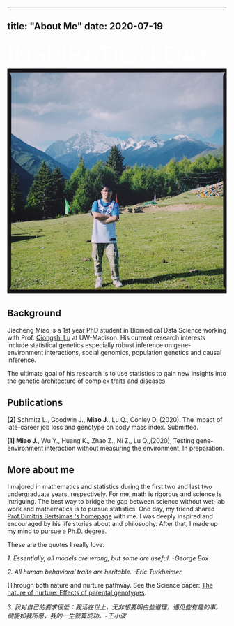 
---
title: "About Me"
date: 2020-07-19
---

<span style="color:#fff; font-family: 'Lato'; font-size: 4em;">INSPIRATION DAY</span>
![alt text](https://github.com/jmiao24/personal_website/blob/master/content/avatar.JPG?raw=true)

## Background
Jiacheng Miao is a 1st year PhD student in Biomedical Data Science working with Prof. [Qiongshi Lu](http://qlu-lab.org/) at UW-Madison. His current research interests include statistical genetics especially robust inference on gene-environment interactions, social genomics, population genetics and causal inference.

The ultimate goal of his research is to use statistics to gain new insights into the genetic architecture of complex traits and diseases.

## Publications

**[2]** Schmitz L., Goodwin J., **Miao J.**, Lu Q., Conley D. (2020). The impact of late-career job loss and genotype on body mass index. Submitted.

**[1]** **Miao J**., Wu Y., Huang K., Zhao Z., Ni Z., Lu Q.,(2020), Testing gene-environment interaction without measuring the environment, In preparation.

## More about me
I majored in mathematics and statistics during the first two and last two undergraduate years, respectively. For me, math is rigorous and science is intriguing. The best way to bridge the gap between science without wet-lab work and mathematics is to pursue statistics. One day, my friend shared [Prof.Dimitris Bertsimas 's homepage](http://www.mit.edu/~dbertsim/index.html) with me. I was deeply inspired and encouraged by his life stories about and philosophy. After that, I made up my mind to pursue a Ph.D. degree.

These are the quotes I really love.

*1. Essentially, all models are wrong, but some are useful. -George Box*

*2. All human behavioral traits are heritable. -Eric Turkheimer*

(Through both nature and nurture pathway. See the Science paper: [The nature of nurture: Effects of parental genotypes](https://science.sciencemag.org/content/359/6374/424).

*3. 我对自己的要求很低：我活在世上，无非想要明白些道理，遇见些有趣的事。倘能如我所愿，我的一生就算成功。-王小波*
